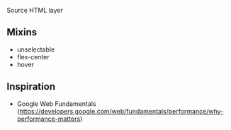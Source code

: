 Source HTML layer

## Mixins

- unselectable
- flex-center
- hover

## Inspiration

- Google Web Fundamentals (https://developers.google.com/web/fundamentals/performance/why-performance-matters)
